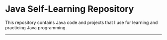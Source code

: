 # Java Self-Learning Repository

This repository contains Java code and projects that I use for learning and practicing Java programming.

---
